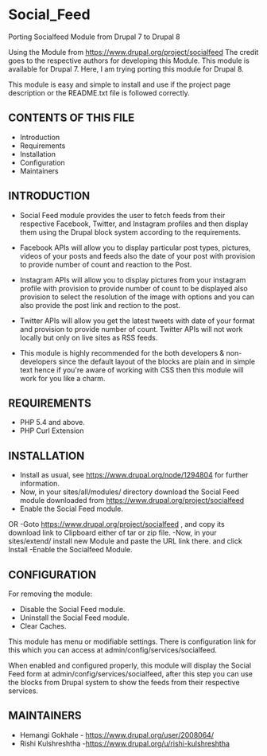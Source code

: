 # Social_Feed
Porting Socialfeed Module from Drupal 7 to Drupal 8

Using the Module from https://www.drupal.org/project/socialfeed
The credit goes to the respective authors for developing this Module.
This module is available for Drupal 7.
Here, I am trying porting this module for Drupal 8.

This module is easy and simple to install and use if the project page
description or the README.txt file is followed correctly.

CONTENTS OF THIS FILE
---------------------

 * Introduction
 * Requirements
 * Installation
 * Configuration
 * Maintainers

INTRODUCTION
------------

 - Social Feed module provides the user to fetch feeds from their respective
 Facebook, Twitter, and Instagram profiles and then display them using the Drupal 
 block system according to the requirements.

 - Facebook APIs will allow you to display particular post types,
 pictures, videos of your posts and feeds also the date of your post with
 provision to provide number of count and reaction to the Post.


 - Instagram APIs will allow you to display pictures from your
 instagram profile with provision to provide number of count to be displayed
 also provision to select the resolution of the image with options and you can
 also provide the post link and rection to the post.

 - Twitter APIs will allow you get the latest tweets with date
 of your format and provision to provide number of count. Twitter APIs will
 not work locally but only on live sites as RSS feeds.

 - This module is highly recommended for the both developers & non-developers
 since the default layout of the blocks are plain and in simple text hence if
 you're aware of working with CSS then this module will work for you like a
 charm.

REQUIREMENTS
------------

 - PHP 5.4 and above.
 - PHP Curl Extension

INSTALLATION
------------

 - Install as usual, see https://www.drupal.org/node/1294804 for further
 information.
 - Now, in your sites/all/modules/ directory download the Social Feed module
 downloaded from https://www.drupal.org/project/socialfeed
 - Enable the Social Feed module.
 
 OR
 -Goto https://www.drupal.org/project/socialfeed , and copy its download link to Clipboard
  either of tar or zip file.
 -Now, in your sites/extend/ install new Module and paste the URL link there. and click Install
 -Enable the Socialfeed Module.
 

CONFIGURATION
-------------

For removing the module:
 - Disable the Social Feed module.
 - Uninstall the Social Feed module.
 - Clear Caches.

This module has menu or modifiable settings. There is configuration link for
this which you can access at admin/config/services/socialfeed.

When enabled and configured properly, this module will display the Social Feed
form at admin/config/services/socialfeed, after this step you can use the
blocks from Drupal system to show the feeds from their respective services.

MAINTAINERS
-----------

 - Hemangi Gokhale    - https://www.drupal.org/user/2008064/
 - Rishi Kulshreshtha -https://www.drupal.org/u/rishi-kulshreshtha
